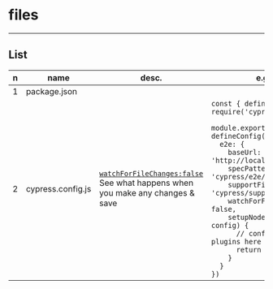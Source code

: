 # files

---

## List
|n|name|desc.|e.g.|O/P|
|-|----|-----|----|---|
|1|package.json|||
|2|cypress.config.js|<ins>`watchForFileChanges:false`</ins><br/>See what happens when you make any changes & save|`const { defineConfig } = require('cypress')`<br/>` `<br/>`module.exports = defineConfig({`<br/>`  e2e: {`<br/>`    baseUrl: 'http://localhost:3000',`<br/>`    specPattern: 'cypress/e2e/**/*.cy.js',`<br/>`    supportFile: 'cypress/support/e2e.js',`<br/>`    watchForFileChanges: false,`<br/>`    setupNodeEvents(on, config) {`<br/>`      // configure plugins here if needed`<br/>`      return config`<br/>`    }`<br/>`  }`<br/>`})`|
